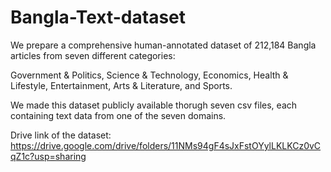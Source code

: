 # Bangla-Text-dataset
 
We prepare a comprehensive human-annotated dataset of 212,184 Bangla articles from seven different categories: 

Government & Politics, Science & Technology, Economics, Health & Lifestyle, Entertainment, Arts & Literature, and Sports. 

We made this dataset publicly available thorugh seven csv files, each containing text data from one of the seven domains. 

Drive link of the dataset: https://drive.google.com/drive/folders/11NMs94gF4sJxFstOYylLKLKCz0vCqZ1c?usp=sharing
